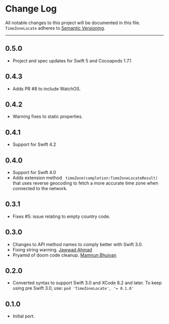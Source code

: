 # Change Log
All notable changes to this project will be documented in this file.
`TimeZoneLocate` adheres to [Semantic Versioning](http://semver.org/).

---
## 0.5.0
* Project and spec updates for Swift 5 and Cocoapods 1.7.1

## 0.4.3
* Adds PR #8 to include WatchOS.

## 0.4.2
* Warning fixes to static properties.

## 0.4.1
* Support for Swift 4.2

## 0.4.0
* Support for Swift 4.0
* Adds extension method ` timeZone(completion:TimeZoneLocateResult)` that uses
reverse geocoding to fetch a more accurate time zone when connected to the network.

## 0.3.1
* Fixes #5: issue relating to empty country code.

## 0.3.0
* Changes to API method names to comply better with Swift 3.0.
* Fixing string warning. [Jawwad Ahmad](https://github.com/jawwad)
* Pryamid of doom code cleanup. [Mamnun Bhuiyan](https://github.com/mamnun)

## 0.2.0
* Converted syntax to support Swift 3.0 and XCode 8.2 and later. To keep using pre Swift 3.0, use:
   `pod 'TimeZoneLocate', '= 0.1.0'`

## 0.1.0
* Initial port.
